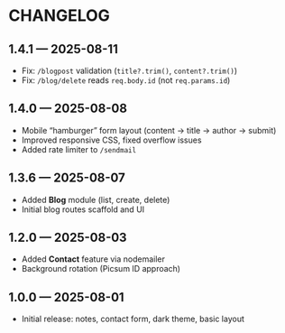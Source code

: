 # CHANGELOG

## 1.4.1 — 2025-08-11
- Fix: `/blogpost` validation (`title?.trim()`, `content?.trim()`)
- Fix: `/blog/delete` reads `req.body.id` (not `req.params.id`)

## 1.4.0 — 2025-08-08
- Mobile “hamburger” form layout (content → title → author → submit)
- Improved responsive CSS, fixed overflow issues
- Added rate limiter to `/sendmail`

## 1.3.6 — 2025-08-07
- Added **Blog** module (list, create, delete)
- Initial blog routes scaffold and UI

## 1.2.0 — 2025-08-03
- Added **Contact** feature via nodemailer
- Background rotation (Picsum ID approach)

## 1.0.0 — 2025-08-01
- Initial release: notes, contact form, dark theme, basic layout